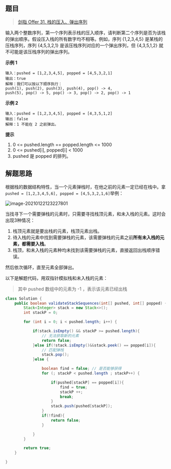 ## 题目

>  [剑指 Offer 31. 栈的压入、弹出序列](https://leetcode-cn.com/problems/zhan-de-ya-ru-dan-chu-xu-lie-lcof/)

输入两个整数序列，第一个序列表示栈的压入顺序，请判断第二个序列是否为该栈的弹出顺序。假设压入栈的所有数字均不相等。例如，序列 {1,2,3,4,5} 是某栈的压栈序列，序列 {4,5,3,2,1} 是该压栈序列对应的一个弹出序列，但 {4,3,5,1,2} 就不可能是该压栈序列的弹出序列。

**示例 1**

```text
输入：pushed = [1,2,3,4,5], popped = [4,5,3,2,1]
输出：true
解释：我们可以按以下顺序执行：
push(1), push(2), push(3), push(4), pop() -> 4,
push(5), pop() -> 5, pop() -> 3, pop() -> 2, pop() -> 1
```

**示例 2**

```text
输入：pushed = [1,2,3,4,5], popped = [4,3,5,1,2]
输出：false
解释：1 不能在 2 之前弹出。
```

**提示**

1. 0 <= pushed.length == popped.length <= 1000
2. 0 <= pushed[i], popped[i] < 1000
3. pushed 是 popped 的排列。

## 解题思路

根据栈的数据结构特性，当一个元素弹栈时，在他之前的元素一定已经在栈中。拿`pushed = [1,2,3,4,5,6], popped = [4,5,3,2,1,6]`举例：

![image-20210122123227801](https://ning-wang.oss-cn-beijing.aliyuncs.com/blog-imags/image-20210122123227801.png)

当找寻下一个需要弹栈的元素时，只需要寻找栈顶元素，和未入栈的元素。这时会出现3种情况：

1. 栈顶元素就是要出栈的元素，栈顶元素出栈。
2. 待入栈的元素中找到需要弹栈的元素，该需要弹栈的元素之前**所有未入栈的元素，都需要入栈**。
3. 栈顶，和未入栈的元素种均未找到该需要弹栈的元素，直接返回出栈顺序错误。

然后依次循环，直至元素全部弹出。

以下是解题代码，用双指针模拟栈和未入栈的元素：

> 其中 pushed 数组中的元素为 -1 ，表示该元素已经出栈

```java
class Solution {
    public boolean validateStackSequences(int[] pushed, int[] popped) {
        Stack<Integer> stack = new Stack<>();
        int stackP = 0;

        for (int i = 0; i < pushed.length; i++) {

            if(stack.isEmpty() && stackP >= pushed.length){
                // 无法获取新的元素
                return false;
            }else if(!stack.isEmpty()&&stack.peek() == popped[i]){
                // 匹配弹栈
                stack.pop();
            }else {

                boolean find = false; // 是否能够获得
                for (; stackP < pushed.length ; stackP++) {

                    if(pushed[stackP] == popped[i]){
                        find = true; 
                        stackP ++;
                        break;
                    }
                    stack.push(pushed[stackP]);
                }
                if(!find){
                    return false;
                }

            }
        }

        return true;
    }

}
```



